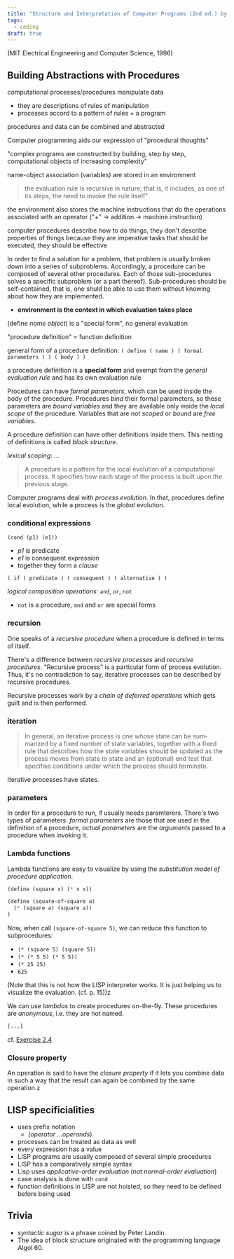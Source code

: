 ```yaml
---
title: "Structure and Interpretation of Computer Programs (2nd ed.) by Harold Abelson & Gerald Jay Sussman"
tags:
  - coding
draft: true
---
```


(MIT Electrical Engineering and Computer Science, 1996)

## Building Abstractions with Procedures

computational processes/procedures manipulate data

- they are descriptions of rules of manipulation
- processes accord to a pattern of rules = a program

procedures and data can be combined and abstracted

Computer programming aids our expression of "procedural thoughts"

"complex programs are constructed by building, step by step, computational objects of increasing complexity"

name-object association (variables) are stored in an environment

> the evaluation rule is recursive in nature; that is, it includes, as one of its steps, the need to invoke the rule itself"

the environment also stores the machine instructions that do the operations associated with an operator ("+" -> addition -> machine instruction)

computer procedures describe how to do things, they don't describe properties of things
because they are imperative tasks that should be executed, they should be effective

In order to find a solution for a problem, that problem is usually broken down into a series of subproblems. Accordingly, a procedure can be composed of several other procedures. Each of those sub-procedures solves a specific subproblem (or a part thereof). Sub-procedures should be self-contained, that is, one shuld be able to use them without knowing about how they are implemented.

- **environment is the context in which evaluation takes place**

(define _name_ _object_) is a "special form", no general evaluation

<!-- * "Numbers and arithmetic operations are primitive data and procedures."
* "Nesting of combinations provides a means of combining operations."
* "Definitions that associate names with values provide a limited means of abstraction." -->

"procedure definition" = function definition

general form of a procedure definition:
`( define ( name ) ( formal parameters ) ) ( body ) )`

a procedure definition is a **special form** and exempt from the _general evaluation rule_ and has its own evaluation rule

Procedures can have _formal parameters_, which can be used inside the body of the procedure. Procedures _bind_ their formal parameters, so these parameters are _bound variables_ and they are available only inside the _local scope_ of the procedure. Variables that are not _scoped_ or _bound_ are _free variables_.

A procedure definition can have other definitions inside them. This nesting of definitions is called _block structure_.

_lexical scoping_: ...

> A procedure is a pattern for the local evolution of a computational pro­cess. It specifies how each stage of the process is built upon the previous stage.

Computer programs deal with _process evolution_. In that, procedures define local evolution, while a process is the _global_ evolution.

### conditional expressions

`(cond (p1) (e1))`

- _p1_ is predicate
- _e1_ is consequent expression
- together they form a _clause_

`( if ( predicate ) ( consequent ) ( alternative ) )`

_logical composition operations_: `and`, `or`, `not`

- `not` is a procedure, `and` and `or` are special forms

### recursion

One speaks of a _recursive procedure_ when a procedure is defined in terms of itself.

There's a difference between _recursive processes_ and _recursive procedures_. "Recursive process" is a particular form of process evolution.
Thus, it's no contradiction to say, iterative processes can be described by recursive procedures.

Recursive processes work by a _chain of deferred operations_ which gets guilt and is then performed.

### iteration

> In general, an iterative process is one whose state can be sum­marized by a fixed number of state variables, together with a fixed rule that describes how the state variables should be updated as the process moves from state to state and an (optional) end test that specifies con­ditions under which the process should terminate.

Iterative processes have states.

### parameters

In order for a procedure to run, if usually needs paramterers. There's two types of parameters: _formal parameters_ are those that are used in the definition of a procedure, _actual parameters_ are the _arguments_ passed to a procedure when invoking it.

### Lambda functions

Lambda functions are easy to visualize by using the _substitution model of procedure application_.

```lisp
(define (square x) (* x x))

(define (square-of-square a)
  (* (square a) (square a))
)
```

Now, when call `(square-of-square 5)`, we can reduce this function to subprocedures:

- `(* (square 5) (square 5))`
- `(* (* 5 5) (* 5 5))`
- `(* 25 25)`
- `625`

(Note that this is not how the LISP interpreter works. It is just helping us to visualize the evaluation. (cf. p. 15))z

We can use _lambdas_ to create procedures on-the-fly. These procedures are _anonymous_, i.e. they are not named.

```lisp
[...]
```

cf. [Exercise 2.4](/LISP_exercises/exercise2.4.lisp)

### Closure property

An operation is said to have the _closure property_ if it lets you combine data in such a way that the result can again be combined by the same operation.z

## LISP specificialities

- uses prefix notation
  - (_operator_ _...operands_)
- processes can be treated as data as well
- every expression has a value
- LISP programs are usually composed of several simple procedures
- LISP has a comparatively simple syntax
- Lisp uses _applicative-order evaluation_ (not _normal-order evaluation_)
- case analysis is done with `cond`
- function definitions in LISP are not hoisted, so they need to be defined before being used

## Trivia

- _syntactic sugar_ is a phrase coined by Peter Landin.
- The idea of block structure originated with the programming language Algol 60.
